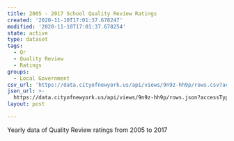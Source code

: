 ```yaml
---
title: 2005 - 2017 School Quality Review Ratings
created: '2020-11-10T17:01:37.678247'
modified: '2020-11-10T17:01:37.678254'
state: active
type: dataset
tags:
  - Qr
  - Quality Review
  - Ratings
groups:
  - Local Government
csv_url: 'https://data.cityofnewyork.us/api/views/9n9z-hh9p/rows.csv?accessType=DOWNLOAD'
json_url: >-
  https://data.cityofnewyork.us/api/views/9n9z-hh9p/rows.json?accessType=DOWNLOAD
layout: post

---
```

Yearly data of Quality Review ratings from 2005 to 2017
